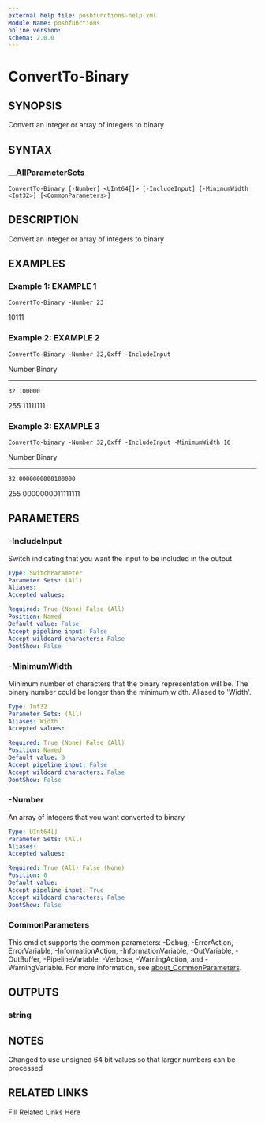 ```yaml
---
external help file: poshfunctions-help.xml
Module Name: poshfunctions
online version: 
schema: 2.0.0
---
```


# ConvertTo-Binary

## SYNOPSIS

Convert an integer or array of integers to binary

## SYNTAX

### __AllParameterSets

```
ConvertTo-Binary [-Number] <UInt64[]> [-IncludeInput] [-MinimumWidth <Int32>] [<CommonParameters>]
```

## DESCRIPTION

Convert an integer or array of integers to binary


## EXAMPLES

### Example 1: EXAMPLE 1

```
ConvertTo-Binary -Number 23
```

10111





### Example 2: EXAMPLE 2

```
ConvertTo-Binary -Number 32,0xff -IncludeInput
```

Number Binary
------ ------
    32 100000
   255 11111111





### Example 3: EXAMPLE 3

```
ConvertTo-binary -Number 32,0xff -IncludeInput -MinimumWidth 16
```

Number Binary
------ ------
    32 0000000000100000
   255 0000000011111111






## PARAMETERS

### -IncludeInput

Switch indicating that you want the input to be included in the output

```yaml
Type: SwitchParameter
Parameter Sets: (All)
Aliases: 
Accepted values: 

Required: True (None) False (All)
Position: Named
Default value: False
Accept pipeline input: False
Accept wildcard characters: False
DontShow: False
```

### -MinimumWidth

Minimum number of characters that the binary representation will be.
The binary number could be longer than the minimum width.
Aliased to 'Width'.

```yaml
Type: Int32
Parameter Sets: (All)
Aliases: Width
Accepted values: 

Required: True (None) False (All)
Position: Named
Default value: 0
Accept pipeline input: False
Accept wildcard characters: False
DontShow: False
```

### -Number

An array of integers that you want converted to binary

```yaml
Type: UInt64[]
Parameter Sets: (All)
Aliases: 
Accepted values: 

Required: True (All) False (None)
Position: 0
Default value: 
Accept pipeline input: True
Accept wildcard characters: False
DontShow: False
```


### CommonParameters

This cmdlet supports the common parameters: -Debug, -ErrorAction, -ErrorVariable, -InformationAction, -InformationVariable, -OutVariable, -OutBuffer, -PipelineVariable, -Verbose, -WarningAction, and -WarningVariable. For more information, see [about_CommonParameters](http://go.microsoft.com/fwlink/?LinkID=113216).

## OUTPUTS

### string


## NOTES

Changed to use unsigned 64 bit values so that larger numbers can be processed


## RELATED LINKS

Fill Related Links Here

